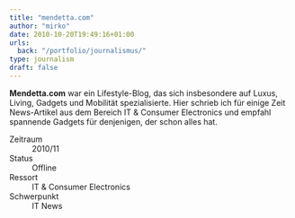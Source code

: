 ```yaml
---
title: "mendetta.com"
author: "mirko"
date: 2010-10-20T19:49:16+01:00
urls:
  back: "/portfolio/journalismus/"
type: journalism
draft: false
---
```


**Mendetta.com** war ein Lifestyle-Blog, das sich insbesondere auf Luxus, Living, Gadgets und Mobilität spezialisierte. Hier schrieb ich für einige Zeit News-Artikel aus dem Bereich IT & Consumer Electronics und empfahl spannende Gadgets für denjenigen, der schon alles hat.

<dl>
  <dt>Zeitraum</dt><dd>2010/11</dd>
  <dt>Status</dt><dd>Offline</dd>
  <dt>Ressort</dt><dd>IT & Consumer Electronics</dd>
  <dt>Schwerpunkt</dt><dd>IT News</dd>
</dl>